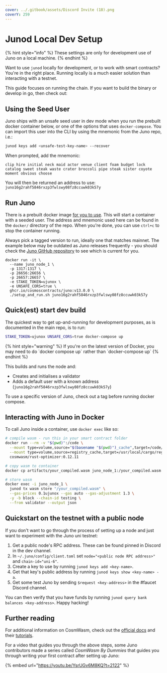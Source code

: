 ```yaml
---
cover: ../.gitbook/assets/Discord Invite (18).png
coverY: 259
---
```


# Junod Local Dev Setup

{% hint style="info" %}
These settings are only for development use of Juno on a local machine.
{% endhint %}

Want to use `junod` locally for development, or to work with smart contracts? You're in the right place. Running locally is a much easier solution than interacting with a testnet.

This guide focuses on running the chain. If you want to build the binary or develop in go, then check out:

## Using the Seed User

Juno ships with an unsafe seed user in dev mode when you run the prebuilt docker container below, or one of the options that uses `docker-compose`. You can import this user into the CLI by using the mnemonic from the Juno repo, i.e.:

```bash
junod keys add <unsafe-test-key-name> --recover
```

When prompted, add the mnemonic:

```
clip hire initial neck maid actor venue client foam budget lock catalog sweet steak waste crater broccoli pipe steak sister coyote moment obvious choose
```

You will then be returned an address to use: `juno16g2rahf5846rxzp3fwlswy08fz8ccuwk03k57y`

## Run Juno

There is a prebuilt docker image [for you to use](https://github.com/CosmosContracts/juno/pkgs/container/juno). This will start a container with a seeded user. The address and mnemonic used here can be found in the `docker/` directory of the repo. When you're done, you can use `ctrl+c` to stop the container running.

Always pick a tagged version to run, ideally one that matches mainnet. The example below may be outdated as Juno releases frequently - you should check the [Juno GitHub repository](https://github.com/CosmosContracts/juno/releases) to see which is current for you.

```
docker run -it \
  --name juno_node_1 \
  -p 1317:1317 \
  -p 26656:26656 \
  -p 26657:26657 \
  -e STAKE_TOKEN=ujunox \
  -e UNSAFE_CORS=true \
  ghcr.io/cosmoscontracts/juno:v13.0.0 \
  ./setup_and_run.sh juno16g2rahf5846rxzp3fwlswy08fz8ccuwk03k57y
```

## Quick(est) start dev build

The quickest way to get up-and-running for development purposes, as is documented in the main repo, is to run:

```bash
STAKE_TOKEN=ujunox UNSAFE_CORS=true docker-compose up
```

{% hint style="warning" %}
If you're on the latest version of Docker, you may need to do \`docker compose up\` rather than \`docker-compose up\`
{% endhint %}

This builds and runs the node and:

* Creates and initialises a validator
* Adds a default user with a known address (`juno16g2rahf5846rxzp3fwlswy08fz8ccuwk03k57y`)

To use a specific version of Juno, check out a tag before running docker compose.

## Interacting with Juno in Docker

To call Juno inside a container, use `docker exec` like so:

```bash
# compile wasm - run this in your smart contract folder
docker run --rm -v "$(pwd)":/code \
  --mount type=volume,source="$(basename "$(pwd)")_cache",target=/code/target \
  --mount type=volume,source=registry_cache,target=/usr/local/cargo/registry \
  cosmwasm/rust-optimizer:0.12.11

# copy wasm to container
docker cp artifacts/your_compiled.wasm juno_node_1:/your_compiled.wasm

# store wasm
docker exec -i juno_node_1 \
  junod tx wasm store "/your_compiled.wasm" \
  --gas-prices 0.1ujunox --gas auto --gas-adjustment 1.3 \
  -y -b block --chain-id testing \
  --from validator --output json 
```

## Quickstart on the testnet with a public node

If you don't want to go through the process of setting up a node and just want to experiment with the Juno uni testnet:

1. Get a public node's RPC address. These can be found pinned in Discord in the dev channel.
2. In `~/.juno/config/client.toml` set `node="<public node RPC address>"` and `chain-id="uni-6"`.
3. Create a key to use by running `junod keys add <key-name>`.
4. Get that key's public address by running `junod keys show <key-name> -a`.
5. Get some test Juno by sending `$request <key-address>` in the #faucet Discord channel.

You can then verify that you have funds by running `junod query bank balances <key-address>`. Happy hacking!

## Further reading

For additional information on CosmWasm, check out the [official docs](https://docs.cosmwasm.com/docs/1.0/) and their [tutorials](https://docs.cosmwasm.com/tutorials/hijack-escrow/intro).

For a video that guides you through the above steps, some Juno contributors made a series called _CosmWasm By Dummies_ that guides you through writing your first contract after setting up Juno:

{% embed url="https://youtu.be/YsrUGv6M8KQ?t=2122" %}
